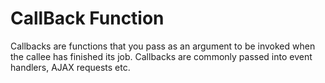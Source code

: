 # CallBack Function

Callbacks are functions that you pass as an argument to be invoked when the callee has finished its job. Callbacks are commonly passed into event handlers, AJAX requests etc.
